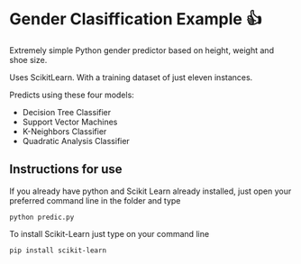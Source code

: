 # Gender Clasiffication Example :+1:

Extremely simple Python gender predictor based on height, weight and shoe size.

Uses ScikitLearn. With a training dataset of just eleven instances. 

Predicts using these four models:
* Decision Tree Classifier
* Support Vector Machines
* K-Neighbors Classifier
* Quadratic Analysis Classifier

## Instructions for use
If you already have python and Scikit Learn already installed, just open your preferred command line in the folder and type

```
python predic.py
```
To install Scikit-Learn just type on your command line
```
pip install scikit-learn
```